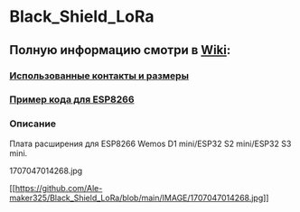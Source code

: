 # Black_Shield_LoRa
## Полную информацию смотри в [Wiki](https://github.com/Ale-maker325/Black_Shield_LoRa/wiki):

### [Использованные контакты и размеры](https://github.com/Ale-maker325/Black_Shield_LoRa/wiki)
### [Пример кода для ESP8266](https://github.com/Ale-maker325/Black_Shield_LoRa/wiki/%D0%9F%D1%80%D0%B8%D0%BC%D0%B5%D1%80%D1%8B-%D0%BA%D0%BE%D0%B4%D0%B0-%D0%B4%D0%BB%D1%8F-ESP8266)




### Описание
Плата расширения для ESP8266 Wemos D1 mini/ESP32 S2 mini/ESP32 S3 mini.


1707047014268.jpg

[[https://github.com/Ale-maker325/Black_Shield_LoRa/blob/main/IMAGE/1707047014268.jpg]]